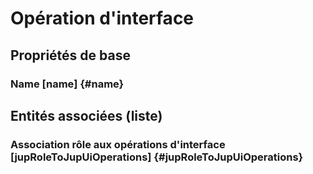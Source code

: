 # Opération d'interface
<!--- THIS FILE IS GENERATED PLEASE DO NOT EDIT IT DIRECTLY --->



## Propriétés de base

### Name [name] {#name}
        




## Entités associées (liste)

### Association rôle aux opérations d'interface [jupRoleToJupUiOperations] {#jupRoleToJupUiOperations}
        




